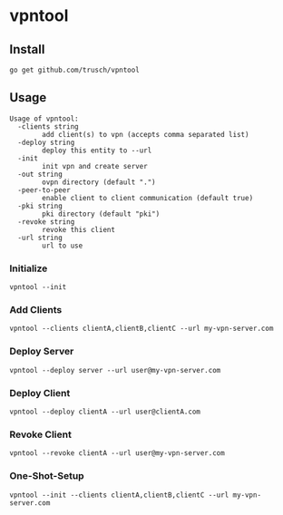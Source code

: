 vpntool
=======

## Install
```
go get github.com/trusch/vpntool
```

## Usage
```
Usage of vpntool:
  -clients string
    	add client(s) to vpn (accepts comma separated list)
  -deploy string
    	deploy this entity to --url
  -init
    	init vpn and create server
  -out string
    	ovpn directory (default ".")
  -peer-to-peer
    	enable client to client communication (default true)
  -pki string
    	pki directory (default "pki")
  -revoke string
    	revoke this client
  -url string
    	url to use
```

### Initialize
```
vpntool --init
```

### Add Clients
```
vpntool --clients clientA,clientB,clientC --url my-vpn-server.com
```

### Deploy Server
```
vpntool --deploy server --url user@my-vpn-server.com
```

### Deploy Client
```
vpntool --deploy clientA --url user@clientA.com
```

### Revoke Client
```
vpntool --revoke clientA --url user@my-vpn-server.com
```

### One-Shot-Setup
```
vpntool --init --clients clientA,clientB,clientC --url my-vpn-server.com
```
